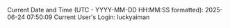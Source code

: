 Current Date and Time (UTC - YYYY-MM-DD HH:MM:SS formatted): 2025-06-24 07:50:09
Current User's Login: luckyaiman
